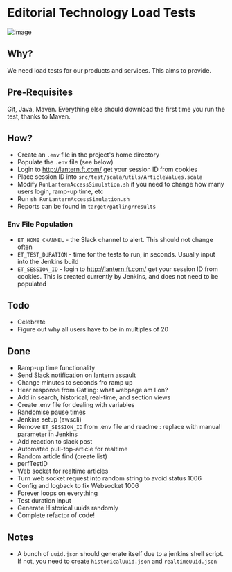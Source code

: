 # Editorial Technology Load Tests

![image](http://gatling.io/images/gatling-logo.png)

## Why?
We need load tests for our products and services. This aims to provide.

## Pre-Requisites
Git, Java, Maven. Everything else should download the first time you run the test, thanks to Maven.

## How?
- Create an `.env` file in the project's home directory
- Populate the `.env` file (see below)
- Login to http://lantern.ft.com/ get your session ID from cookies
- Place session ID into `src/test/scala/utils/ArticleValues.scala`
- Modify `RunLanternAccessSimulation.sh` if you need to change how many users login, ramp-up time, etc 
- Run `sh RunLanternAccessSimulation.sh`
- Reports can be found in `target/gatling/results`

### Env File Population
- `ET_HOME_CHANNEL` - the Slack channel to alert. This should not change often
- `ET_TEST_DURATION` - time for the tests to run, in seconds. Usually input into the Jenkins build
- `ET_SESSION_ID` - login to http://lantern.ft.com/ get your session ID from cookies. This is created currently by Jenkins, and does not need to be populated

## Todo
- Celebrate
- Figure out why all users have to be in multiples of 20

## Done
- Ramp-up time functionality
- Send Slack notification on lantern assault
- Change minutes to seconds fro ramp up
- Hear response from Gatling: what webpage am I on?
- Add in search, historical, real-time, and section views
- Create .env file for dealing with variables
- Randomise pause times
- Jenkins setup (awscli)
- Remove `ET_SESSION_ID` from .env file and readme : replace with manual parameter in Jenkins
- Add reaction to slack post
- Automated pull-top-article for realtime
- Random article find (create list)
- perfTestID
- Web socket for realtime articles
- Turn web socket request into random string to avoid status 1006
- Config and logback to fix Websocket 1006
- Forever loops on everything
- Test duration input
- Generate Historical uuids randomly
- Complete refactor of code!

## Notes
- A bunch of `uuid.json` should generate itself due to a jenkins shell script. If not, you need to create `historicalUuid.json` and `realtimeUuid.json`
